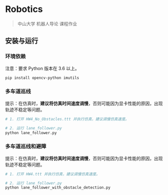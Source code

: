 # Robotics

> 中山大学 机器人导论 课程作业

## 安装与运行

### 环境依赖

注意：要求 Python 版本在 3.6 以上。

```bash
pip install opencv-python imutils
```

### 多车道巡线

提示：在仿真时，**建议将仿真时间速度调慢**，否则可能因为显卡性能的原因，出现轨迹不稳定等问题。

```bash
# 1. 打开 HW4_No_Obstacles.ttt 并执行仿真，建议调慢仿真速度。

# 2. 运行 lane_follower.py
python lane_follower.py
```

### 多车道巡线和避障

提示：在仿真时，**建议将仿真时间速度调慢**，否则可能因为显卡性能的原因，出现轨迹不稳定等问题。

```bash
# 1. 打开 HW4.ttt 并执行仿真，建议调慢仿真速度。

# 2. 运行 lane_follower.py
python lane_follower_with_obstacle_detection.py
```
